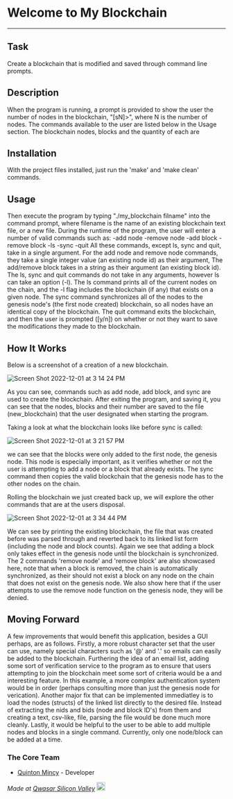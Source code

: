# Welcome to My Blockchain
***

## Task
Create a blockchain that is modified and saved through command line prompts.

## Description
When the program is running, a prompt is provided to show the user the number of nodes in the blockchain, "[sN]>", where N is the number of nodes. The commands available
to the user are listed below in the Usage section. The blockchain nodes, blocks and the quantity of each are 

## Installation
With the project files installed, just run the 'make' and 'make clean' commands.

## Usage
Then execute the program by typing "./my_blockchain filname" into the command prompt, where filename
is the name of an existing blockchain text file, or a new file. During the runtime of the program, the user will enter a number of valid commands such as:
    -add node 
    -remove node 
    -add block 
    -remove block 
    -ls 
    -sync 
    -quit
All these commands, except ls, sync and quit, take in a single argument. For the add node and remove node commands, they take a single integer value (an existing node id) as their argument,
The add/remove block takes in a string as their argument (an existing block id). The ls, sync and quit commands do not take in any arguments, however ls can take an option (-l). The ls command prints
all of the current nodes on the chain, and the -l flag includes the blockchain (if any) that exists on a given node. The sync command synchronizes all of the nodes to the genesis node's (the first node created) blockchain,
so all nodes have an identical copy of the blockchain. The quit command exits the blockchain, and then the user is prompted ([y/n]) on whether or not they want to save the modifications they made to the blockchain.

## How It Works
Below is a screenshot of a creation of a new blockchain.

![Screen Shot 2022-12-01 at 3 14 24 PM](https://user-images.githubusercontent.com/73136662/205150610-b513921d-d9a3-4941-9778-8dbd7bc75393.png)

As you can see, commands such as add node, add block, and sync are used to create the blockchain. After exiting the program, and saving it, you can see that the nodes, blocks and their number are saved to the file
(new_blockchain) that the user designated when starting the program.

Taking a look at what the blockchain looks like before sync is called:

![Screen Shot 2022-12-01 at 3 21 57 PM](https://user-images.githubusercontent.com/73136662/205151852-5d54d63e-1ab1-40fb-9b63-f514840dd24c.png)

we can see that the blocks were only added to the first node, the genesis node. This node is especially important, as it verifies whether or not the user is attempting to add a node or a block that already exists.
The sync command then copies the valid blockchain that the genesis node has to the other nodes on the chain.

Rolling the blockchain we just created back up, we will explore the other commands that are at the users disposal.

![Screen Shot 2022-12-01 at 3 34 44 PM](https://user-images.githubusercontent.com/73136662/205154057-25217d36-2fa8-4b26-82b6-aaafa0c6c948.png)

We can see by printing the existing blockchain, the file that was created before was parsed through and reverted back to its linked list form (including the node and block counts). Again we see that adding a block only takes
effect in the genesis node until the blockchain is synchronized. The 2 commands 'remove node' and 'remove block' are also showcased here, note that when a block is removed, the chain is automatically synchronized, as their should not exist a
block on any node on the chain that does not exist on the genesis node. We also show here that if the user attempts to use the remove node function on the genesis node, they will be denied. 

## Moving Forward
A few improvements that would benefit this application, besides a GUI perhaps, are as follows. Firstly, a more robust character set that the user can use, namely special characters such as '@' and '.' so emails can easily be added to the 
blockchain. Furthering the idea of an email list, adding some sort of verification service to the program as to ensure that users attempting to join the blockchain meet some sort of criteria would be a and interesting feature. In this example,
a more complex authentication system would be in order (perhaps consulting more than just the genesis node for verication). Another major fix that can be implemented immediatley is to load the nodes (structs) of the linked list directly to the 
desired file. Instead of extracting the nids and bids (node and block ID's) from them and creating a text, csv-like, file, parsing the file would be done much more cleanly. Lastly, it would be helpful to the user to be able to add multiple nodes and blocks in a single command. Currently, only one node/block can be added at a time.

### The Core Team
* [Quinton Mincy](//github.com/Quinton-Mincy) - Developer

<span><i>Made at <a href='https://qwasar.io'>Qwasar Silicon Valley</a></i></span>
<span><img alt='Qwasar Silicon Valley Logo' src='https://storage.googleapis.com/qwasar-public/qwasar-logo_50x50.png' width='20px'></span>
